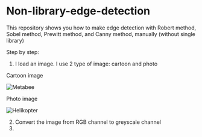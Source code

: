 # Non-library-edge-detection
This repository shows you how to make edge detection with Robert method, Sobel method, Prewitt method, and Canny method, manually (without single library)

Step by step:

1. I load an image. I use 2 type of image: cartoon and photo

Cartoon image

![Metabee](https://user-images.githubusercontent.com/92786679/141967419-41b9a933-248d-4792-becd-277676f5a6d2.jpg)

Photo image

![Helikopter](https://user-images.githubusercontent.com/92786679/141967439-7c07b79b-239a-4aa2-a38d-cd03b3e027e3.jpeg)

2. Convert the image from RGB channel to greyscale channel
3. 
